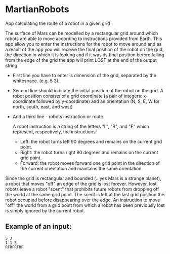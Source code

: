 # MartianRobots
App calculating the route of a robot in a given grid


The surface of Mars can be modelled by a rectangular grid around which robots are able to move according to instructions provided from Earth. 
This app allow you to enter the instructions for the robot to move around and as a result of the app you will receive the final position of the robot on the grid, the direction in which it is looking and if it was its final position before falling from the edge of the grid the app will print LOST at the end of the output string.

+ First line you have to enter is dimension of the grid, separated by the whitespace. (e.g. 5 3).

+ Second line should indicate the initial position of the robot on the grid. A robot position consists of a grid coordinate (a pair of integers: x-coordinate followed by y-coordinate) and an orientation (N, S, E, W for north, south, east, and west)

+ And a third line - robots instruction or route.

  A robot instruction is a string of the letters "L", "R", and "F" which represent, respectively, the instructions:

    *   Left: the robot turns left 90 degrees and remains on the current grid point.
    *   Right: the robot turns right 90 degrees and remains on the current grid point.
    *   Forward: the robot moves forward one grid point in the direction of the current orientation and maintains the same orientation.

Since the grid is rectangular and bounded (...yes Mars is a strange planet), a robot that moves "off" an edge of the grid is lost forever. However, lost robots leave a robot "scent" that prohibits future robots from dropping off the world at the same grid point. The scent is left at the last grid position the robot occupied before disappearing over the edge. An instruction to move "off" the world from a grid point from which a robot has been previously lost is simply ignored by the current robot.

## Example of an input:
```
5 3
1 1 E
RFRFRFRF
```



